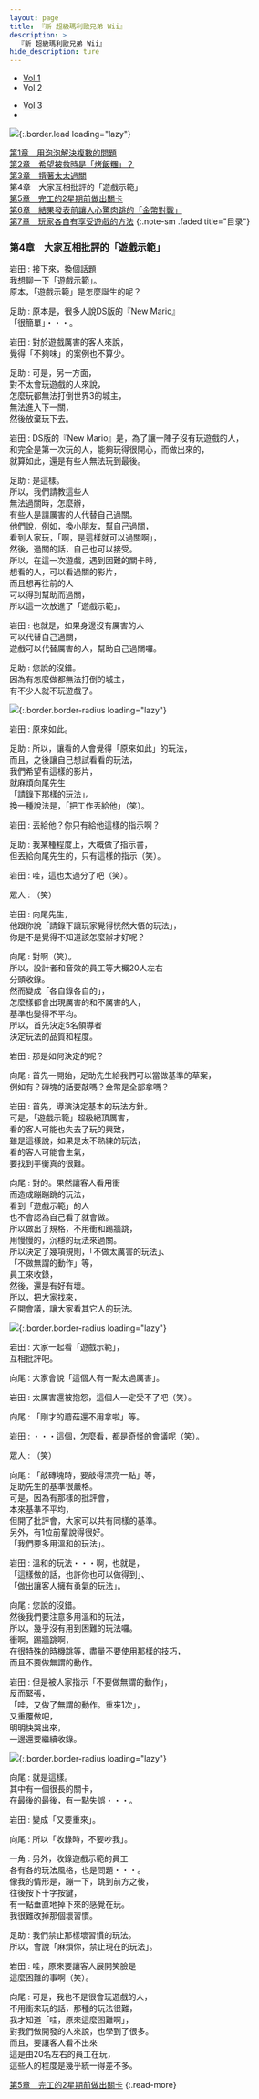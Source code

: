 ```yaml
---
layout: page
title: 『新 超級瑪利歐兄弟 Wii』
description: >
  『新 超級瑪利歐兄弟 Wii』
hide_description: ture
---
```


<nav class="pagination heading clearfix" role="navigation">
  <ul>
    <li class="pagination-item">
      <a href="../../vol1/1/">
        Vol 1
      </a>
    </li>
    <li class="pagination-item">
      <a>
        Vol 2
      </a>
    </li>
  </ul>
  <ul>
    <li class="pagination-item">
      <a style="background-color:rgba(225,224,224,0.3);">
        Vol 3
      </a>
    </li>
    <li class="pagination-item">
      <a>
      </a>
    </li>
  </ul>
</nav>

![](/interviews/cht-hk/wii/nsmb/vol3/img/nsmb_interview_main3_4.jpg){:.border.lead loading="lazy"}

[第1章　用泡泡解決複數的問題](1.md)<br>
[第2章　希望被救時是「烤飯糰」？](2.md)<br>
[第3章　揹著太太過關](3.md)<br>
第4章　大家互相批評的「遊戲示範」<br>
[第5章　完工的2星期前做出關卡](5.md)<br>
[第6章　結果發表前讓人心驚肉跳的「金幣對戰」](6.md)<br>
[第7章　玩家各自有享受遊戲的方法](7.md)
{:.note-sm .faded title="目录"}

### 第4章　大家互相批評的「遊戲示範」

岩田
: 接下來，換個話題<br>我想聊一下「遊戲示範」。<br>原本，「遊戲示範」是怎麼誕生的呢？

足助
: 原本是，很多人說DS版的『New Mario』<br>「很簡單」・・・。

岩田
: 對於遊戲厲害的客人來說，<br>覺得「不夠味」的案例也不算少。

足助
: 可是，另一方面，<br>對不太會玩遊戲的人來說，<br>怎麼玩都無法打倒世界3的城主，<br>無法進入下一關，<br>然後放棄玩下去。

岩田
: DS版的『New Mario』是，為了讓一陣子沒有玩遊戲的人，<br>和完全是第一次玩的人，能夠玩得很開心，而做出來的，<br>就算如此，還是有些人無法玩到最後。

足助
: 是這樣。<br>所以，我們請教這些人<br>無法過關時，怎麼辦，<br>有些人是請厲害的人代替自己過關。<br>他們說，例如，換小朋友，幫自己過關，<br>看到人家玩，「啊，是這樣就可以過關啊」，<br>然後，過關的話，自己也可以接受。<br>所以，在這一次遊戲，遇到困難的關卡時，<br>想看的人，可以看過關的影片，<br>而且想再往前的人<br>可以得到幫助而過關，<br>所以這一次放進了「遊戲示範」。

岩田
: 也就是，如果身邊沒有厲害的人<br>可以代替自己過關，<br>遊戲可以代替厲害的人，幫助自己過關囉。

足助
: 您說的沒錯。<br>因為有怎麼做都無法打倒的城主，<br>有不少人就不玩遊戲了。

![](/interviews/cht-hk/wii/nsmb/vol3/img/nsmb_interview_photo341.jpg){:.border.border-radius loading="lazy"}

岩田
: 原來如此。

足助
: 所以，讓看的人會覺得「原來如此」的玩法，<br>而且，之後讓自己想試看看的玩法，<br>我們希望有這樣的影片，<br>就麻煩向尾先生<br>「請錄下那樣的玩法」。<br>換一種說法是，「把工作丟給他」（笑）。

岩田
: 丟給他？你只有給他這樣的指示啊？

足助
: 我某種程度上，大概做了指示書，<br>但丟給向尾先生的，只有這樣的指示（笑）。

岩田
: 哇，這也太過分了吧（笑）。

眾人
: （笑）

岩田
: 向尾先生，<br>他跟你說「請錄下讓玩家覺得恍然大悟的玩法」，<br>你是不是覺得不知道該怎麼辦才好呢？

向尾
: 對啊（笑）。<br>所以，設計者和音效的員工等大概20人左右<br>分頭收錄。<br>然而變成「各自錄各自的」，<br>怎麼樣都會出現厲害的和不厲害的人，<br>基準也變得不平均。<br>所以，首先決定5名領導者<br>決定玩法的品質和程度。

岩田
: 那是如何決定的呢？

向尾
: 首先一開始，足助先生給我們可以當做基準的草案，<br>例如有？磚塊的話要敲嗎？金幣是全部拿嗎？

岩田
: 首先，導演決定基本的玩法方針。<br>可是，「遊戲示範」超級絕頂厲害，<br>看的客人可能也失去了玩的興致，<br>雖是這樣說，如果是太不熟練的玩法，<br>看的客人可能會生氣，<br>要找到平衡真的很難。

向尾
: 對的。果然讓客人看用衝<br>而造成蹦蹦跳的玩法，<br>看到「遊戲示範」的人<br>也不會認為自己看了就會做。<br>所以做出了規格，不用衝和踢牆跳，<br>用慢慢的，沉穩的玩法來過關。<br>所以決定了幾項規則，「不做太厲害的玩法」、<br>「不做無謂的動作」等，<br>員工來收錄，<br>然後，還是有好有壞。<br>所以，把大家找來，<br>召開會議，讓大家看其它人的玩法。

![](/interviews/cht-hk/wii/nsmb/vol3/img/nsmb_interview_photo342.jpg){:.border.border-radius loading="lazy"}

岩田
: 大家一起看「遊戲示範」，<br>互相批評吧。

向尾
: 大家會說「這個人有一點太過厲害」。

岩田
: 太厲害還被抱怨，這個人一定受不了吧（笑）。

向尾
: 「剛才的蘑菇還不用拿啦」等。

岩田
: ・・・這個，怎麼看，都是奇怪的會議呢（笑）。

眾人
: （笑）

向尾
: 「敲磚塊時，要敲得漂亮一點」等，<br>足助先生的基準很嚴格。<br>可是，因為有那樣的批評會，<br>本來基準不平均，<br>但開了批評會，大家可以共有同樣的基準。<br>另外，有1位前輩說得很好。<br>「我們要多用溫和的玩法」。

岩田
: 溫和的玩法・・・啊，也就是，<br>「這樣做的話，也許你也可以做得到」、<br>「做出讓客人擁有勇氣的玩法」。

向尾
: 您說的沒錯。<br>然後我們要注意多用溫和的玩法，<br>所以，幾乎沒有用到困難的玩法囉。<br>衝啊，踢牆跳啊，<br>在很特殊的時機跳等，盡量不要使用那樣的技巧，<br>而且不要做無謂的動作。

岩田
: 但是被人家指示「不要做無謂的動作」，<br>反而緊張，<br>「哇，又做了無謂的動作。重來1次」，<br>又重覆做吧，<br>明明快哭出來，<br>一邊還要繼續收錄。

![](/interviews/cht-hk/wii/nsmb/vol3/img/nsmb_interview_photo343.jpg){:.border.border-radius loading="lazy"}

向尾
: 就是這樣。<br>其中有一個很長的關卡，<br>在最後的最後，有一點失誤・・・。

岩田
: 變成「又要重來」。

向尾
: 所以「收錄時，不要吵我」。

一角
: 另外，收錄遊戲示範的員工<br>各有各的玩法風格，也是問題・・・。<br>像我的情形是，蹦一下，跳到前方之後，<br>往後按下十字按鍵，<br>有一點垂直地掉下來的感覺在玩。<br>我很難改掉那個壞習慣。

足助
: 我們禁止那樣壞習慣的玩法。<br>所以，會說「麻煩你，禁止現在的玩法」。

岩田
: 哇，原來要讓客人展開笑臉是<br>這麼困難的事啊（笑）。

向尾
: 可是，我也不是很會玩遊戲的人，<br>不用衝來玩的話，那種的玩法很難，<br>我才知道「哇，原來這麼困難啊」，<br>對我們做開發的人來說，也學到了很多。<br>而且，要讓客人看不出來<br>這是由20名左右的員工在玩，<br>這些人的程度是幾乎統一得差不多。


[第5章　完工的2星期前做出關卡](5.md)
{:.read-more}



